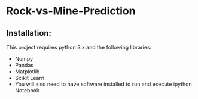# Rock-vs-Mine-Prediction


## Installation:
This project requires python 3.x and the following libraries:
- Numpy
- Pandas
- Matplotlib
- Scikit Learn
- You will also need to have software installed to run and execute ipython Notebook
